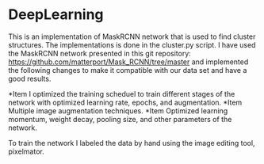 # DeepLearning
This is an implementation of MaskRCNN network that is used to find cluster structures. The implementations is done in the cluster.py script.
I have used the MaskRCNN network presented in this git repository: https://github.com/matterport/Mask_RCNN/tree/master and implemented the following changes to make it compatible with our data set and have a good results.

  *Item I optimized the training scheduel to train different stages of the network with optimized learning rate, epochs, and augmentation.
  *Item Multiple image augmentation techniques.
  *Item Optimized learning momentum, weight decay, pooling size, and other parameters of the network.

To train the network I labeled the data by hand using the image editing tool, pixelmator.

